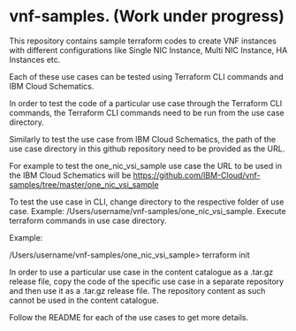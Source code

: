 # vnf-samples. (Work under progress)


This repository contains sample terraform codes to create VNF instances with different configurations like Single NIC Instance, Multi NIC Instance, HA Instances etc.

Each of these use cases can be tested using Terraform CLI commands and IBM Cloud Schematics.

In order to test the code of a particular use case through the Terraform CLI commands, the Terraform CLI commands need to be run from the use case directory.

Similarly to test the use case from IBM Cloud Schematics, the path of the use case directory in this github repository need to be provided as the URL.

For example to test the one_nic_vsi_sample use case the URL to be used in the IBM Cloud Schematics will be https://github.com/IBM-Cloud/vnf-samples/tree/master/one_nic_vsi_sample

To test the use case in CLI, change directory to the respective folder of use case. Example: /Users/username/vnf-samples/one_nic_vsi_sample. Execute terraform commands in use case directory. 

Example:   

/Users/username/vnf-samples/one_nic_vsi_sample> terraform init

In order to use a particular use case in the content catalogue as a .tar.gz release file, copy the code of the specific use case in a separate repository and then use it as a .tar.gz release file. The repository content as such cannot be used in the content catalogue.

Follow the README for each of the use cases to get more details. 
